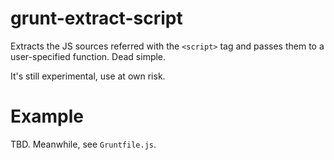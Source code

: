 # grunt-extract-script
Extracts the JS sources referred with the ``<script>`` tag and passes them to a user-specified function. Dead simple.

It's still experimental, use at own risk.

# Example
TBD. Meanwhile, see ``Gruntfile.js``.
